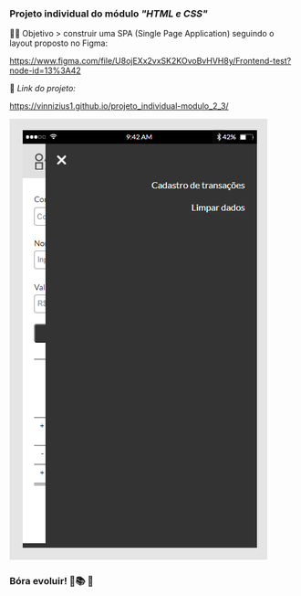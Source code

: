### Projeto individual do módulo *"HTML e CSS"*   
:man_technologist: Objetivo > construir uma SPA (Single Page Application) seguindo o layout proposto no Figma:  

https://www.figma.com/file/U8ojEXx2vxSK2KOvoBvHVH8y/Frontend-test?node-id=13%3A42    
  
  
🔽 *Link do projeto:*  

https://vinnizius1.github.io/projeto_individual-modulo_2_3/  
    
![](assets/img-Readme.md/mobile_navigation.png)  

### Bóra evoluir! 🚀:books: :raised_hands:
